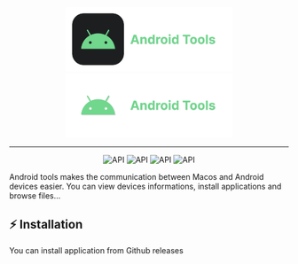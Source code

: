 <p align="center">
  <img width="300" alt="Android tools logo" src= "https://github.com/ThomasBernard03/AndroidTools/blob/main/.github/light-banner.png#gh-light-mode-only"/>
  <img width="300" alt="Android tools logo" src= "https://github.com/ThomasBernard03/AndroidTools/blob/main/.github/dark-banner.png#gh-dark-mode-only"/>
</p>

---
<p align="center">
   <img alt="API" src="https://github.com/ThomasBernard03/AndroidTools/actions/workflows/main.yml/badge.svg?branch=main"/>
  <img alt="API" src="https://img.shields.io/badge/language-swift-orange"/>
  <img alt="API" src="https://img.shields.io/badge/UI%20framework-SwiftUI-orange"/> 
  <img alt="API" src="https://img.shields.io/badge/plateform-Macos-blue"/> 
</p>


Android tools makes the communication between Macos and Android devices easier. You can view devices informations, install applications and browse files...

## ⚡️ Installation

You can install application from Github releases
